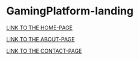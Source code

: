 # GamingPlatform-landing
[LINK TO THE HOME-PAGE](https://wertywertu.github.io/GamingPlatform-landing/)

[LINK TO THE ABOUT-PAGE](https://wertywertu.github.io/GamingPlatform-landing/about)

[LINK TO THE CONTACT-PAGE](https://wertywertu.github.io/GamingPlatform-landing/contacts)
